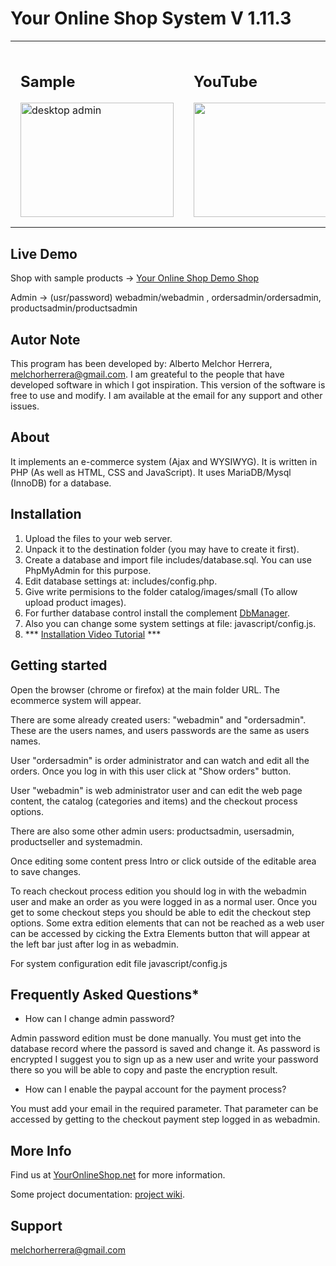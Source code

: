 # Your Online Shop System V 1.11.3

<table>
  <tr>
    <td style="padding:1em">
      <h2>Sample</h2>
      <a href="https://a.fsdn.com/con/app/proj/youronlineshop/screenshots/yos-1178.png/max/max/1">
        <img itemprop="screenshot" src="https://a.fsdn.com/con/app/proj/youronlineshop/screenshots/yosnew.png/245/183/1" width="245" height="183" alt="desktop admin">
      </a>
    </td>
    <td style="padding:1em">
      <h2>YouTube</h2>
      <a title="You Tube Video" rel="section" href="https://www.youtube.com/channel/UC2z0Kj-fLkCilGg2tSztG-w/">
        <img src="https://img.youtube.com/vi/b41mUXtEn8I/hqdefault.jpg" width="245" height="183">
      </a>
    </td>
  </tr>
</table>

## Live Demo

Shop with sample products -> [Your Online Shop Demo Shop](http://youronlineshop.sourceforge.net/sample/)

Admin -> (usr/password) webadmin/webadmin , ordersadmin/ordersadmin, productsadmin/productsadmin

## Autor Note

This program has been developed by: Alberto Melchor Herrera, melchorherrera@gmail.com. I am greateful to the people that have developed software in which I got inspiration. This version of the software is free to use and modify. I am available at the email for any support and other issues.


## About

It implements an e-commerce system (Ajax and WYSIWYG). It is written in PHP (As well as HTML, CSS and JavaScript). It uses MariaDB/Mysql (InnoDB) for a database.


## Installation

1. Upload the files to your web server.
2. Unpack it to the destination folder (you may have to create it first).
3. Create a database and import file includes/database.sql. You can use PhpMyAdmin for this purpose.
4. Edit database settings at: includes/config.php.
5. Give write permisions to the folder catalog/images/small (To allow upload product images).
6. For further database control install the complement [DbManager](https://sourceforge.net/projects/freshhh-dbmanager/).
7. Also you can change some system settings at file: javascript/config.js.
8. *** [Installation Video Tutorial](https://youtu.be/eDbpvEcX95Y) ***

## Getting started

Open the browser (chrome or firefox) at the main folder URL. The ecommerce system will appear.

There are some already created users: "webadmin" and "ordersadmin". These are the users names, and users passwords are the same as users names.

User "ordersadmin" is order administrator and can watch and edit all the orders. Once you log in with this user click at "Show orders" button.

User "webadmin" is web administrator user and can edit the web page content, the catalog (categories and items) and the checkout process options.

There are also some other admin users: productsadmin, usersadmin, productseller and systemadmin.

Once editing some content press Intro or click outside of the editable area to save changes.

To reach checkout process edition you should log in with the webadmin user and make an order as you were logged in as a normal user. Once you get to some checkout steps you should be able to edit the checkout step options. Some extra edition elements that can not be reached as a web user can be accessed by cicking the Extra Elements button that will appear at the left bar just after log in as webadmin.

For system configuration edit file javascript/config.js

## Frequently Asked Questions*

- How can I change admin password?

Admin password edition must be done manually. You must get into the database record where the passord is saved and change it. As password is encrypted I suggest you to sign up as a new user and write your password there so you will be able to copy and paste the encryption result.

- How can I enable the paypal account for the payment process?

You must add your email in the required parameter. That parameter can be accessed by getting to the checkout payment step logged in as webadmin.

## More Info

Find us at [YourOnlineShop.net](http://www.youronlineshop.net) for more information.

Some project documentation: [project wiki](https://github.com/petazeta/youronlineshop/wiki/).

## Support

melchorherrera@gmail.com